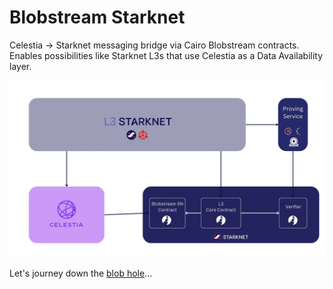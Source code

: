 # Blobstream Starknet

Celestia -> Starknet messaging bridge via Cairo Blobstream contracts. 
Enables possibilities like Starknet L3s that use Celestia as a Data Availability layer.

![BSN High Level](./assets/blobstreamSnArchSimple.jpg)

Let's journey down the [blob hole](./getting-started)...

